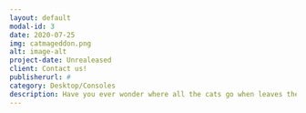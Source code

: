 ```yaml
---
layout: default
modal-id: 3
date: 2020-07-25
img: catmageddon.png
alt: image-alt
project-date: Unrealeased
client: Contact us!
publisherurl: #
category: Desktop/Consoles
description: Have you ever wonder where all the cats go when leaves their home? They are competing in a crazy cat-sports tournament! Are you prepared to play their games?.
---
```

